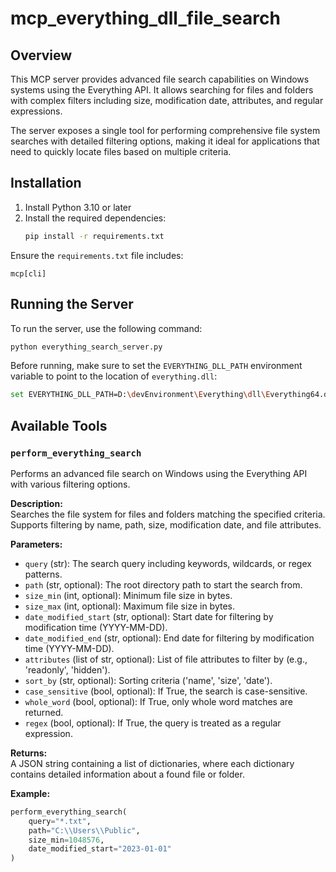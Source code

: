 # mcp_everything_dll_file_search

## Overview

This MCP server provides advanced file search capabilities on Windows systems using the Everything API. It allows searching for files and folders with complex filters including size, modification date, attributes, and regular expressions.

The server exposes a single tool for performing comprehensive file system searches with detailed filtering options, making it ideal for applications that need to quickly locate files based on multiple criteria.

## Installation

1. Install Python 3.10 or later
2. Install the required dependencies:
   ```bash
   pip install -r requirements.txt
   ```

Ensure the `requirements.txt` file includes:
```
mcp[cli]
```

## Running the Server

To run the server, use the following command:
```bash
python everything_search_server.py
```

Before running, make sure to set the `EVERYTHING_DLL_PATH` environment variable to point to the location of `everything.dll`:
```bash
set EVERYTHING_DLL_PATH=D:\devEnvironment\Everything\dll\Everything64.dll
```

## Available Tools

### `perform_everything_search`

Performs an advanced file search on Windows using the Everything API with various filtering options.

**Description:**  
Searches the file system for files and folders matching the specified criteria. Supports filtering by name, path, size, modification date, and file attributes.

**Parameters:**
- `query` (str): The search query including keywords, wildcards, or regex patterns.
- `path` (str, optional): The root directory path to start the search from.
- `size_min` (int, optional): Minimum file size in bytes.
- `size_max` (int, optional): Maximum file size in bytes.
- `date_modified_start` (str, optional): Start date for filtering by modification time (YYYY-MM-DD).
- `date_modified_end` (str, optional): End date for filtering by modification time (YYYY-MM-DD).
- `attributes` (list of str, optional): List of file attributes to filter by (e.g., 'readonly', 'hidden').
- `sort_by` (str, optional): Sorting criteria ('name', 'size', 'date').
- `case_sensitive` (bool, optional): If True, the search is case-sensitive.
- `whole_word` (bool, optional): If True, only whole word matches are returned.
- `regex` (bool, optional): If True, the query is treated as a regular expression.

**Returns:**  
A JSON string containing a list of dictionaries, where each dictionary contains detailed information about a found file or folder.

**Example:**
```python
perform_everything_search(
    query="*.txt",
    path="C:\\Users\\Public",
    size_min=1048576,
    date_modified_start="2023-01-01"
)
```